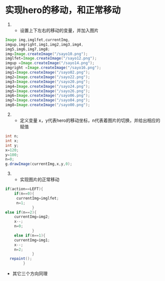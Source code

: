# 实现hero的移动，和正常移动
1. - 设置上下左右的移动的变量，并加入图片
```java
Image img,imglfet,currentImg,
imgup,imgright,img1,img2,img3,img4,
img5,img6,img7,img8;
img=Image.createImage("/sayo10.png");
imglfet=Image.createImage("/sayo12.png");
imgup =Image.createImage("/sayo14.png");
imgright =Image.createImage("/sayo16.png");
img1=Image.createImage("/sayo02.png");
img2=Image.createImage("/sayo22.png");
img3=Image.createImage("/sayo20.png");
img4=Image.createImage("/sayo24.png");
img5=Image.createImage("/sayo26.png");
img6=Image.createImage("/sayo06.png");
img7=Image.createImage("/sayo04.png");
img8=Image.createImage("/sayo00.png");
```
2. - 定义变量 x，y代表hero的移动坐标，n代表着图片的切换，并给出相应的赋值
```java
int n;
int x;
int y;
x=120;
y=100;
n=0;
g.drawImage(currentImg,x,y,0);
```
3. - 实现图片的正常移动
```java
if(action==LEFT){
	if(n==0){
	 currentImg=imglfet;
	 n=1;
			}
else if(n==2){
	currentImg=img2;
	x--;
	n=0;			
			}
	else if(n==1){
	currentImg=img1;	
	x--;	
	n=2;
			}
  repaint();	
		}
```
- 其它三个方向同理
